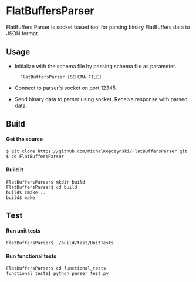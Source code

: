 # FlatBuffersParser
FlatBuffers Parser is socket based tool for parsing binary FlatBuffers data to JSON format. 

Usage
-----
* Initialize with the schema file by passing schema file as parameter.

        FlatBuffersParser [SCHEMA FILE] 
    
* Connect to parser's socket on port 12345.

* Send binary data to parser using socket. Receive response with parsed data.
    
Build
-----
#### Get the source

    $ git clone https://github.com/MichalKopczynski/FlatBuffersParser.git
    $ cd FlatBuffersParser

#### Build it

    FlatBuffersParser$ mkdir build
    FlatBuffersParser$ cd build
    build$ cmake ..
    build$ make
 
Test
-----
#### Run unit tests

    FlatBuffersParser$ ./build/test/UnitTests

#### Run functional tests

    FlatBuffersParser$ cd functional_tests
    functional_tests$ python parser_test.py
    
